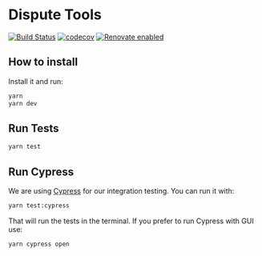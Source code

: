 # Dispute Tools

[![Build Status](https://travis-ci.org/debtcollective/disputes.svg?branch=master)](https://travis-ci.org/debtcollective/disputes)
[![codecov](https://codecov.io/gh/debtcollective/disputes/branch/master/graph/badge.svg)](https://codecov.io/gh/debtcollective/disputes)
[![Renovate enabled](https://img.shields.io/badge/renovate-enabled-brightgreen.svg)](https://renovatebot.com/)

## How to install

Install it and run:

```bash
yarn
yarn dev
```

## Run Tests

```bash
yarn test
```

## Run Cypress

We are using [Cypress](https://www.cypress.io/) for our integration testing. You can run it with:

```bash
yarn test:cypress
```

That will run the tests in the terminal. If you prefer to run Cypress with GUI use:

```bash
yarn cypress open
```
